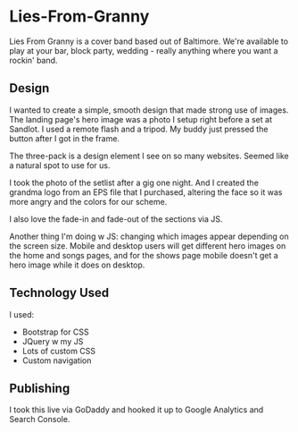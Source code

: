 # Lies-From-Granny
Lies From Granny is a cover band based out of Baltimore. We're available to play at your bar, block party, wedding - really anything where you want a rockin' band.

## Design
I wanted to create a simple, smooth design that made strong use of images. The landing page's hero image was a photo I setup right before a set at Sandlot. I used a remote flash and a tripod. My buddy just pressed the button after I got in the frame.

The three-pack is a design element I see on so many websites. Seemed like a natural spot to use for us.

I took the photo of the setlist after a gig one night. And I created the grandma logo from an EPS file that I purchased, altering the face so it was more angry and the colors for our scheme.

I also love the fade-in and fade-out of the sections via JS.

Another thing I'm doing w JS: changing which images appear depending on the screen size. Mobile and desktop users will get different hero images on the home and songs pages, and for the shows page mobile doesn't get a hero image while it does on desktop. 

## Technology Used
I used:
* Bootstrap for CSS
* JQuery w my JS
* Lots of custom CSS
* Custom navigation

## Publishing
I took this live via GoDaddy and hooked it up to Google Analytics and Search Console.
